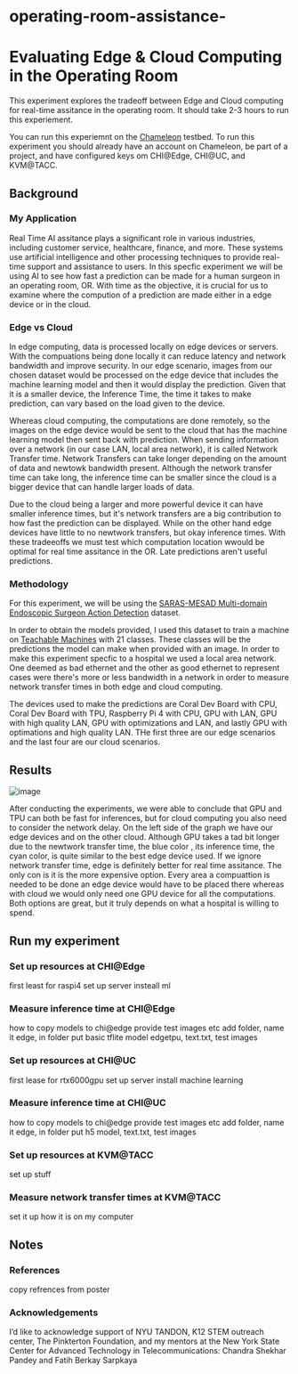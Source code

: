 # operating-room-assistance-

# Evaluating Edge & Cloud Computing in the Operating Room

This experiment explores the tradeoff between Edge and Cloud computing for real-time assitance in the operating room.
It should take 2-3 hours to run this experiement.

You can run this experiemnt on the [Chameleon](https://chameleoncloud.org/) testbed. To run this experiment you should already have an account on Chameleon, be part of a project, and have configured keys om CHI@Edge, CHI@UC, and KVM@TACC.

## Background

### My Application 

Real Time AI assitance plays a significant role in various industries, including customer service, healthcare, finance, and more. These systems use artificial intelligence and other processing techniques to provide real-time support and assistance to users. In this specfic experiment we will be using AI to see how fast a prediction can be made for a human surgeon in an operating room, OR. With time as the objective, it is crucial for us to examine where the compution of a prediction are made either in a edge device or in the cloud.

### Edge vs Cloud

In edge computing, data is processed locally on edge devices or servers. With the compuations being done locally it can reduce latency and network bandwidth and improve security. In our edge scenario, images from our chosen dataset would be processed on the edge device that includes the machine learning model and then it would display the prediction. Given that it is a smaller device, the Inference Time, the time it takes to make prediction, can vary based on the load given to the device.

Whereas cloud computing, the computations are done remotely, so the images on the edge device would be sent to the cloud that has the machine learning model then sent back with prediction. When sending information over a network (in our case LAN, local area network), it is called Network Transfer time. Network Transfers can take longer depending on the amount of data and newtowk bandwidth present. Although the network transfer time can take long, the inference time can be smaller since the cloud is a bigger device that can handle larger loads of data.

Due to the cloud being a larger and more powerful device it can have smaller inference times, but it's network transfers are a big contribution to how fast the prediction can be displayed. While on the other hand edge devices have little to no newtwork transfers, but okay inference times. With these tradeeoffs we must test which computation location wwould be optimal for real time assitance in the OR. Late predictions aren't useful predictions.

### Methodology

For this experiment, we will be using the [SARAS-MESAD Multi-domain Endoscopic Surgeon Action Detection](https://saras-mesad.grand-challenge.org/) dataset.

In order to obtain the models provided, I used this dataset to train a machine on [Teachable Machines](https://teachablemachine.withgoogle.com/) with 21 classes. These classes will be the predictions the model can make when provided with an image. In order to make this experiment specfic to a hospital we used a local area network. One deemed as bad ethernet and the other as good ethernet to represent cases were there's more or less bandwidth in a network in order to measure network transfer times in both edge and cloud computing.

The devices used to make the predictions are Coral Dev Board with CPU, Coral Dev Board with TPU, Raspberry Pi 4 with CPU, GPU with LAN, GPU with high quality LAN, GPU with optimizations and LAN, and lastly GPU with optimations and high quality LAN. THe first three are our edge scenarios and the last four are our cloud scenarios.

## Results

![image](https://github.com/nanakordie4/operating-room-assistance-/assets/141275613/72f2efca-b47a-42f7-8913-8c766810e2a5)

After conducting the experiments, we were able to conclude that GPU and TPU can both be fast for inferences, but for cloud computing you also need to consider the network delay. On the left side of the graph we have our edge devices and on the other cloud. Although GPU takes a tad bit longer due to the newtwork transfer time, the blue color , its inference time, the cyan color, is quite similar to the best edge device used. If we ignore network transfer time, edge is definitely better for real time assitance. The only con is it is the more expensive option. Every area a compuattion is needed to be done an edge device would have to be placed there whereas with cloud we would only need one GPU device for all the computations. Both options are great, but it truly depends on what a hospital is willing to spend. 


## Run my experiment

### Set up resources at CHI@Edge

first least for raspi4
set up server
insteall ml
### Measure inference time at CHI@Edge
how to copy models to chi@edge provide test images etc
add folder, name it edge, in folder put basic tflite model edgetpu, text.txt, test images
### Set up resources at CHI@UC
first lease for rtx6000gpu
set up server
install machine learning
### Measure inference time at CHI@UC
how to copy models to chi@edge provide test images etc
add folder, name it edge, in folder put h5 model, text.txt, test images
### Set up resources at KVM@TACC
set up stuff
### Measure network transfer times at KVM@TACC
set it up how it is on my computer

## Notes

### References
copy refrences from poster

### Acknowledgements
I’d like to acknowledge support of NYU TANDON, K12 STEM outreach center, The Pinkterton Foundation, and my mentors at the New York State Center for Advanced Technology in Telecommunications: Chandra Shekhar Pandey and Fatih Berkay Sarpkaya

















